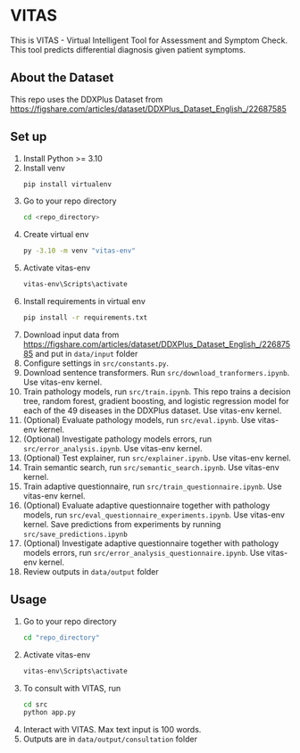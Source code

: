 # VITAS 

This is VITAS - Virtual Intelligent Tool for Assessment and Symptom Check. This tool predicts differential diagnosis given patient symptoms.

## About the Dataset
This repo uses the DDXPlus Dataset from https://figshare.com/articles/dataset/DDXPlus_Dataset_English_/22687585

## Set up
1. Install Python >= 3.10
2. Install venv
    ```bash
    pip install virtualenv
    ```
3. Go to your repo directory
    ```bash
    cd <repo_directory>
    ```
4. Create virtual env
    ```bash
    py -3.10 -m venv "vitas-env"
    ```
5. Activate vitas-env
    ```bash
    vitas-env\Scripts\activate
    ```
6. Install requirements in virtual env
    ```bash
    pip install -r requirements.txt
    ```
7. Download input data from https://figshare.com/articles/dataset/DDXPlus_Dataset_English_/22687585 and put in ```data/input``` folder 
8. Configure settings in ```src/constants.py```.
9. Download sentence transformers. Run ```src/download_tranformers.ipynb```. Use vitas-env kernel.
10. Train pathology models, run ```src/train.ipynb```. This repo trains a decision tree, random forest, gradient boosting, and logistic regression model for each of the 49 diseases in the DDXPlus dataset. Use vitas-env kernel.
11. (Optional) Evaluate pathology models, run ```src/eval.ipynb```. Use vitas-env kernel.
12. (Optional) Investigate pathology models errors, run ```src/error_analysis.ipynb```. Use vitas-env kernel.
13. (Optional) Test explainer, run ```src/explainer.ipynb```. Use vitas-env kernel.
14. Train semantic search, run ```src/semantic_search.ipynb```. Use vitas-env kernel.
15. Train adaptive questionnaire, run ```src/train_questionnaire.ipynb```. Use vitas-env kernel.
16. (Optional) Evaluate adaptive questionnaire together with pathology models, run ```src/eval_questionnaire_experiments.ipynb```. Use vitas-env kernel. Save predictions from experiments by running ```src/save_predictions.ipynb```
17. (Optional) Investigate adaptive questionnaire together with pathology models errors, run ```src/error_analysis_questionnaire.ipynb```. Use vitas-env kernel.
18. Review outputs in ```data/output``` folder

## Usage
1. Go to your repo directory
    ```bash
    cd "repo_directory"
    ```
2. Activate vitas-env
    ```bash
    vitas-env\Scripts\activate
    ```
3. To consult with VITAS, run
    ```bash
    cd src
    python app.py
    ```
4. Interact with VITAS. Max text input is 100 words.
5. Outputs are in ```data/output/consultation``` folder
